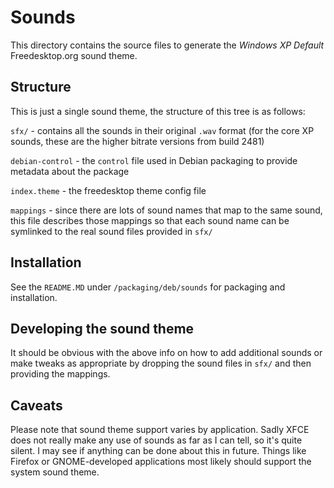 # Sounds
This directory contains the source files to generate the *Windows XP Default* Freedesktop.org sound theme.

## Structure
This is just a single sound theme, the structure of this tree is as follows:

`sfx/` - contains all the sounds in their original `.wav` format (for the core XP sounds, these are the higher bitrate versions from build 2481)

`debian-control` - the `control` file used in Debian packaging to provide metadata about the package

`index.theme` - the freedesktop theme config file

`mappings` - since there are lots of sound names that map to the same sound, this file describes those mappings so that each sound name can be symlinked to the real sound files provided in `sfx/`

## Installation
See the `README.MD` under `/packaging/deb/sounds` for packaging and installation.

## Developing the sound theme
It should be obvious with the above info on how to add additional sounds or make tweaks as appropriate by dropping the sound files in `sfx/` and then providing the mappings.

## Caveats
Please note that sound theme support varies by application. Sadly XFCE does not really make any use of sounds as far as I can tell, so it's quite silent. I may see if anything can be done about this in future. Things like Firefox or GNOME-developed applications most likely should support the system sound theme.
